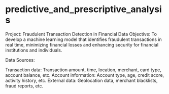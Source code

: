 # predictive_and_prescriptive_analysis
Project: Fraudulent Transaction Detection in Financial Data
Objective: To develop a machine learning model that identifies fraudulent transactions in real time, minimizing financial losses and enhancing security for financial institutions and individuals.

Data Sources:

Transaction data: Transaction amount, time, location, merchant, card type, account balance, etc.
Account information: Account type, age, credit score, activity history, etc.
External data: Geolocation data, merchant blacklists, fraud reports, etc.
